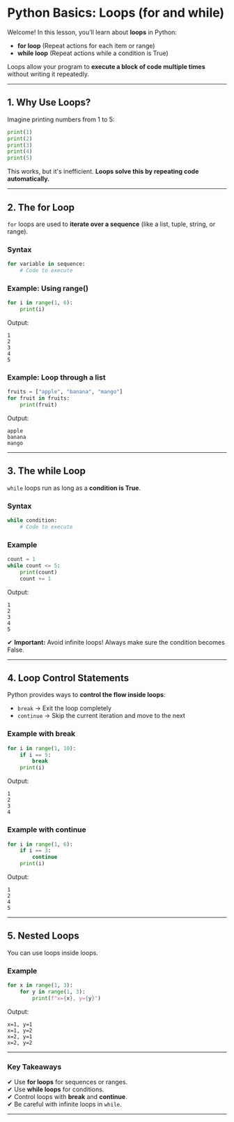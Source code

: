 # Python Basics: Loops (for and while)

Welcome! In this lesson, you’ll learn about **loops** in Python:

- **for loop** (Repeat actions for each item or range)
- **while loop** (Repeat actions while a condition is True)

Loops allow your program to **execute a block of code multiple times** without writing it repeatedly.

---

## 1. Why Use Loops?

Imagine printing numbers from 1 to 5:

```python
print(1)
print(2)
print(3)
print(4)
print(5)
```

This works, but it's inefficient. **Loops solve this by repeating code automatically.**

---

## 2. The for Loop

`for` loops are used to **iterate over a sequence** (like a list, tuple, string, or range).

### **Syntax**

```python
for variable in sequence:
    # Code to execute
```

### **Example: Using range()**

```python
for i in range(1, 6):
    print(i)
```

Output:

```
1
2
3
4
5
```

### **Example: Loop through a list**

```python
fruits = ["apple", "banana", "mango"]
for fruit in fruits:
    print(fruit)
```

Output:

```
apple
banana
mango
```

---

## 3. The while Loop

`while` loops run as long as a **condition is True**.

### **Syntax**

```python
while condition:
    # Code to execute
```

### **Example**

```python
count = 1
while count <= 5:
    print(count)
    count += 1
```

Output:

```
1
2
3
4
5
```

✔ **Important:** Avoid infinite loops! Always make sure the condition becomes False.

---

## 4. Loop Control Statements

Python provides ways to **control the flow inside loops**:

- `break` → Exit the loop completely
- `continue` → Skip the current iteration and move to the next

### **Example with break**

```python
for i in range(1, 10):
    if i == 5:
        break
    print(i)
```

Output:

```
1
2
3
4
```

### **Example with continue**

```python
for i in range(1, 6):
    if i == 3:
        continue
    print(i)
```

Output:

```
1
2
4
5
```

---

## 5. Nested Loops

You can use loops inside loops.

### **Example**

```python
for x in range(1, 3):
    for y in range(1, 3):
        print(f"x={x}, y={y}")
```

Output:

```
x=1, y=1
x=1, y=2
x=2, y=1
x=2, y=2
```

---

### Key Takeaways

✔ Use **for loops** for sequences or ranges.  
✔ Use **while loops** for conditions.  
✔ Control loops with **break** and **continue**.  
✔ Be careful with infinite loops in `while`.

---
